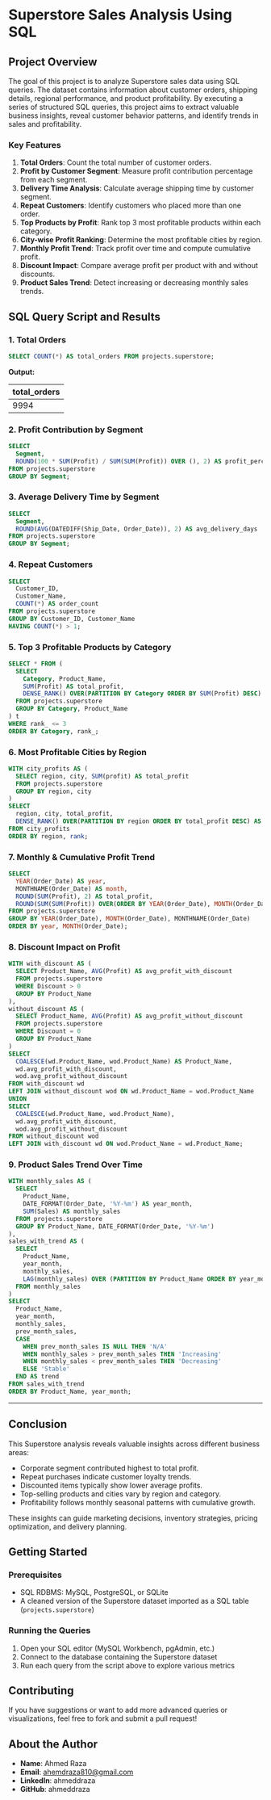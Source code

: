 # Superstore Sales Analysis Using SQL

## Project Overview

The goal of this project is to analyze Superstore sales data using SQL queries. The dataset contains information about customer orders, shipping details, regional performance, and product profitability. By executing a series of structured SQL queries, this project aims to extract valuable business insights, reveal customer behavior patterns, and identify trends in sales and profitability.

### Key Features

1. **Total Orders**: Count the total number of customer orders.
2. **Profit by Customer Segment**: Measure profit contribution percentage from each segment.
3. **Delivery Time Analysis**: Calculate average shipping time by customer segment.
4. **Repeat Customers**: Identify customers who placed more than one order.
5. **Top Products by Profit**: Rank top 3 most profitable products within each category.
6. **City-wise Profit Ranking**: Determine the most profitable cities by region.
7. **Monthly Profit Trend**: Track profit over time and compute cumulative profit.
8. **Discount Impact**: Compare average profit per product with and without discounts.
9. **Product Sales Trend**: Detect increasing or decreasing monthly sales trends.

## SQL Query Script and Results

### 1. **Total Orders**

```sql
SELECT COUNT(*) AS total_orders FROM projects.superstore;
```

**Output:**

| total\_orders |
| ------------- |
| 9994          |

### 2. **Profit Contribution by Segment**

```sql
SELECT
  Segment,
  ROUND(100 * SUM(Profit) / SUM(SUM(Profit)) OVER (), 2) AS profit_percentage
FROM projects.superstore
GROUP BY Segment;
```

### 3. **Average Delivery Time by Segment**

```sql
SELECT
  Segment,
  ROUND(AVG(DATEDIFF(Ship_Date, Order_Date)), 2) AS avg_delivery_days
FROM projects.superstore
GROUP BY Segment;
```

### 4. **Repeat Customers**

```sql
SELECT
  Customer_ID,
  Customer_Name,
  COUNT(*) AS order_count
FROM projects.superstore
GROUP BY Customer_ID, Customer_Name
HAVING COUNT(*) > 1;
```

### 5. **Top 3 Profitable Products by Category**

```sql
SELECT * FROM (
  SELECT
    Category, Product_Name,
    SUM(Profit) AS total_profit,
    DENSE_RANK() OVER(PARTITION BY Category ORDER BY SUM(Profit) DESC) AS rank_
  FROM projects.superstore
  GROUP BY Category, Product_Name
) t
WHERE rank_ <= 3
ORDER BY Category, rank_;
```

### 6. **Most Profitable Cities by Region**

```sql
WITH city_profits AS (
  SELECT region, city, SUM(profit) AS total_profit
  FROM projects.superstore
  GROUP BY region, city
)
SELECT
  region, city, total_profit,
  DENSE_RANK() OVER(PARTITION BY region ORDER BY total_profit DESC) AS rank
FROM city_profits
ORDER BY region, rank;
```

### 7. **Monthly & Cumulative Profit Trend**

```sql
SELECT  
  YEAR(Order_Date) AS year,
  MONTHNAME(Order_Date) AS month,
  ROUND(SUM(Profit), 2) AS total_profit,
  ROUND(SUM(SUM(Profit)) OVER(ORDER BY YEAR(Order_Date), MONTH(Order_Date)), 2) AS cumulative_profit
FROM projects.superstore
GROUP BY YEAR(Order_Date), MONTH(Order_Date), MONTHNAME(Order_Date)
ORDER BY year, MONTH(Order_Date);
```

### 8. **Discount Impact on Profit**

```sql
WITH with_discount AS (
  SELECT Product_Name, AVG(Profit) AS avg_profit_with_discount
  FROM projects.superstore
  WHERE Discount > 0
  GROUP BY Product_Name
),
without_discount AS (
  SELECT Product_Name, AVG(Profit) AS avg_profit_without_discount
  FROM projects.superstore
  WHERE Discount = 0
  GROUP BY Product_Name
)
SELECT
  COALESCE(wd.Product_Name, wod.Product_Name) AS Product_Name,
  wd.avg_profit_with_discount,
  wod.avg_profit_without_discount
FROM with_discount wd
LEFT JOIN without_discount wod ON wd.Product_Name = wod.Product_Name
UNION
SELECT
  COALESCE(wd.Product_Name, wod.Product_Name),
  wd.avg_profit_with_discount,
  wod.avg_profit_without_discount
FROM without_discount wod
LEFT JOIN with_discount wd ON wod.Product_Name = wd.Product_Name;
```

### 9. **Product Sales Trend Over Time**

```sql
WITH monthly_sales AS (
  SELECT
    Product_Name,
    DATE_FORMAT(Order_Date, '%Y-%m') AS year_month,
    SUM(Sales) AS monthly_sales
  FROM projects.superstore
  GROUP BY Product_Name, DATE_FORMAT(Order_Date, '%Y-%m')
),
sales_with_trend AS (
  SELECT
    Product_Name,
    year_month,
    monthly_sales,
    LAG(monthly_sales) OVER (PARTITION BY Product_Name ORDER BY year_month) AS prev_month_sales
  FROM monthly_sales
)
SELECT
  Product_Name,
  year_month,
  monthly_sales,
  prev_month_sales,
  CASE
    WHEN prev_month_sales IS NULL THEN 'N/A'
    WHEN monthly_sales > prev_month_sales THEN 'Increasing'
    WHEN monthly_sales < prev_month_sales THEN 'Decreasing'
    ELSE 'Stable'
  END AS trend
FROM sales_with_trend
ORDER BY Product_Name, year_month;
```

---

## Conclusion

This Superstore analysis reveals valuable insights across different business areas:

- Corporate segment contributed highest to total profit.
- Repeat purchases indicate customer loyalty trends.
- Discounted items typically show lower average profits.
- Top-selling products and cities vary by region and category.
- Profitability follows monthly seasonal patterns with cumulative growth.

These insights can guide marketing decisions, inventory strategies, pricing optimization, and delivery planning.

## Getting Started

### Prerequisites

- SQL RDBMS: MySQL, PostgreSQL, or SQLite
- A cleaned version of the Superstore dataset imported as a SQL table (`projects.superstore`)

### Running the Queries

1. Open your SQL editor (MySQL Workbench, pgAdmin, etc.)
2. Connect to the database containing the Superstore dataset
3. Run each query from the script above to explore various metrics

## Contributing

If you have suggestions or want to add more advanced queries or visualizations, feel free to fork and submit a pull request!

## About the Author

- **Name**: Ahmed Raza
- **Email**: ahemdraza810@gmail.com
- **LinkedIn**: ahmeddraza
- **GitHub**: ahmeddraza

